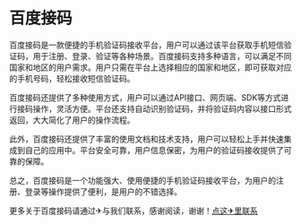 # 百度接码

百度接码是一款便捷的手机验证码接收平台，用户可以通过该平台获取手机短信验证码，用于注册、登录、验证等各种场景。百度接码支持多种语言，可以满足不同国家和地区的用户需求。用户只需在平台上选择相应的国家和地区，即可获取对应的手机号码，轻松接收短信验证码。

百度接码还提供了多种使用方式，用户可以通过API接口、网页端、SDK等方式进行接码操作，灵活方便。平台还支持自动识别验证码，并将验证码内容以接口形式返回，大大简化了用户的操作流程。

此外，百度接码还提供了丰富的使用文档和技术支持，用户可以轻松上手并快速集成到自己的应用中。平台安全可靠，用户信息保密，为用户的验证码接收提供了可靠的保障。

总之，百度接码是一个功能强大、使用便捷的手机验证码接收平台，为用户的注册、登录等操作提供了便利，是用户的不错选择。

更多关于百度接码请通过✈与我们联系，感谢阅读，谢谢！[点这✈里联系](https://add.k02.cc)